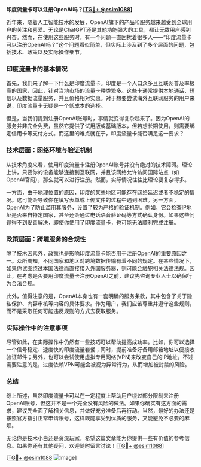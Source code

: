 **印度流量卡可以注册OpenAI吗？[[TG💪+ @esim1088](https://t.me/s/esim1088)]**

近年来，随着人工智能技术的发展，OpenAI旗下的产品和服务越来越受到全球用户的关注和喜爱。无论是ChatGPT还是其他功能强大的工具，都让无数用户感到兴奋。然而，在使用这些服务时，有一个问题一直困扰着很多人——“印度流量卡可以注册OpenAI吗？”这个问题看似简单，但实际上涉及到了多个层面的问题，包括技术、政策以及实际操作细节。

### 印度流量卡的基本情况

首先，我们来了解一下什么是印度流量卡。印度是一个人口众多且互联网普及率极高的国家，因此，针对当地市场的流量卡种类繁多。这些卡通常提供本地通话、短信以及数据流量服务，并且价格相对实惠。对于想要尝试海外互联网服务的用户来说，印度流量卡无疑是一个低成本的选择。

但是，当我们提到注册OpenAI账号时，事情就变得复杂起来了。因为OpenAI的服务并非完全免费，虽然它提供了试用版或基础版本，但若想长期使用，则需要绑定信用卡等支付方式。而这里的难点就在于，印度流量卡能否满足这一要求？

### 技术层面：网络环境与验证机制

从技术角度来看，使用印度流量卡注册OpenAI账号并没有绝对的技术障碍。理论上讲，只要你的设备能够连接到互联网，并且该网络允许访问国际站点（如OpenAI官网），那么就可以进行注册。然而，实际情况往往比理论要复杂得多。

一方面，由于地理位置的原因，印度的某些地区可能存在网络延迟或者不稳定的情况。这可能会导致你在填写表单或上传文件的过程中遇到困难。另一方面，OpenAI为了防止滥用其服务，设置了较为严格的验证机制。例如，它会检查IP地址是否来自特定国家，甚至还会通过电话语音验证码等方式确认身份。如果这些问题得不到妥善解决，即使你使用了印度流量卡，也可能无法顺利完成注册。

### 政策层面：跨境服务的合规性

除了技术因素外，政策也是影响印度流量卡能否用于注册OpenAI的重要原因之一。众所周知，不同国家和地区对跨境数据传输有着不同的规定。在某些情况下，如果你试图绕过本国法律而直接接入外国服务器，则可能会触犯相关法律法规。因此，在考虑是否要用印度流量卡注册OpenAI之前，建议先咨询专业人士以确保行为合法合规。

此外，值得注意的是，OpenAI本身也有一套明确的服务条款，其中包含了关于隐私保护、内容审核等内容的具体要求。作为用户，我们应该尊重并遵守这些规则，而不是采取任何可能违反规则的方式去获取服务。

### 实际操作中的注意事项

尽管如此，在实际操作中仍然有一些技巧可以帮助提高成功率。比如，你可以选择一个信号稳定、速度快的印度流量套餐；同时，提前准备好备用邮箱地址以便接收验证邮件；另外，也可以尝试使用虚拟专用网络(VPN)来改变自己的IP地址。不过需要注意的是，过度依赖VPN可能会被视为异常行为，从而增加被封禁的风险。

### 总结

综上所述，虽然印度流量卡可以在一定程度上帮助用户绕过部分限制来注册OpenAI账号，但这并不是一个完全没有风险的做法。如果你确实有这方面的需求，建议先全面了解相关信息，并做好充分准备后再行动。当然，最好的办法还是按照官方指引正常申请账号，这样既能享受到优质的服务，又能避免不必要的麻烦。

无论你是技术小白还是资深玩家，希望这篇文章能为你提供一些有价值的参考信息。如果你还有其他疑问，欢迎随时留言讨论！[[TG💪+ @esim1088](https://t.me/s/esim1088)]

[[TG💪+ @esim1088](https://t.me/s/esim1088) ![Image](https://i.postimg.cc/4NQfJmqS/Snipaste-2025-05-13-00-14-12.png)]